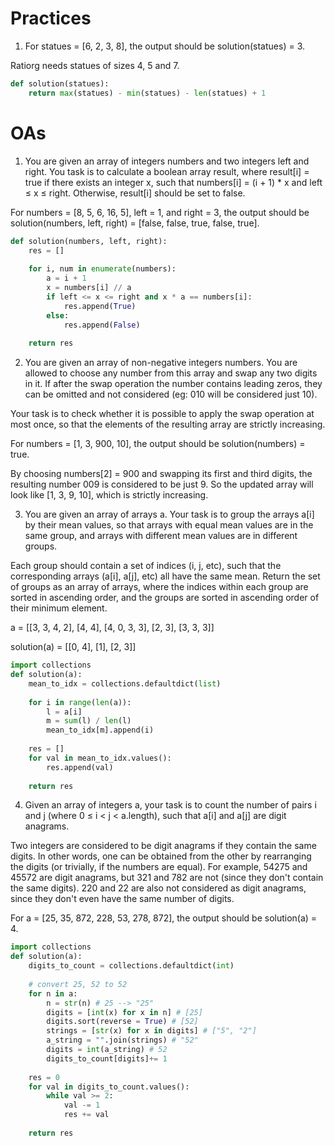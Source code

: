 # Practices

1. For statues = [6, 2, 3, 8], the output should be
solution(statues) = 3.

Ratiorg needs statues of sizes 4, 5 and 7.

```py
def solution(statues):
    return max(statues) - min(statues) - len(statues) + 1
```

# OAs

1. You are given an array of integers numbers and two integers left and right. You task is to calculate a boolean array result, where result[i] = true if there exists an integer x, such that numbers[i] = (i + 1) * x and left ≤ x ≤ right. Otherwise, result[i] should be set to false.

For numbers = [8, 5, 6, 16, 5], left = 1, and right = 3, the output should be solution(numbers, left, right) = [false, false, true, false, true].

```py
def solution(numbers, left, right):
    res = []
    
    for i, num in enumerate(numbers):
        a = i + 1
        x = numbers[i] // a
        if left <= x <= right and x * a == numbers[i]:
            res.append(True)
        else:
            res.append(False)
    
    return res
```

2. You are given an array of non-negative integers numbers. You are allowed to choose any number from this array and swap any two digits in it. If after the swap operation the number contains leading zeros, they can be omitted and not considered (eg: 010 will be considered just 10).

Your task is to check whether it is possible to apply the swap operation at most once, so that the elements of the resulting array are strictly increasing.

For numbers = [1, 3, 900, 10], the output should be solution(numbers) = true.

By choosing numbers[2] = 900 and swapping its first and third digits, the resulting number 009 is considered to be just 9. So the updated array will look like [1, 3, 9, 10], which is strictly increasing.

3. You are given an array of arrays a. Your task is to group the arrays a[i] by their mean values, so that arrays with equal mean values are in the same group, and arrays with different mean values are in different groups.

Each group should contain a set of indices (i, j, etc), such that the corresponding arrays (a[i], a[j], etc) all have the same mean. Return the set of groups as an array of arrays, where the indices within each group are sorted in ascending order, and the groups are sorted in ascending order of their minimum element.

a = [[3, 3, 4, 2],
     [4, 4],
     [4, 0, 3, 3],
     [2, 3],
     [3, 3, 3]]

solution(a) = [[0, 4],
                 [1],
                 [2, 3]]

```py
import collections
def solution(a):
    mean_to_idx = collections.defaultdict(list)
    
    for i in range(len(a)):
        l = a[i]
        m = sum(l) / len(l)
        mean_to_idx[m].append(i)
        
    res = []
    for val in mean_to_idx.values():
        res.append(val)
    
    return res
```

4. Given an array of integers a, your task is to count the number of pairs i and j (where 0 ≤ i < j < a.length), such that a[i] and a[j] are digit anagrams.

Two integers are considered to be digit anagrams if they contain the same digits. In other words, one can be obtained from the other by rearranging the digits (or trivially, if the numbers are equal). For example, 54275 and 45572 are digit anagrams, but 321 and 782 are not (since they don't contain the same digits). 220 and 22 are also not considered as digit anagrams, since they don't even have the same number of digits.

For a = [25, 35, 872, 228, 53, 278, 872], the output should be solution(a) = 4.

```py
import collections
def solution(a):
    digits_to_count = collections.defaultdict(int)
    
    # convert 25, 52 to 52
    for n in a:
        n = str(n) # 25 --> "25"
        digits = [int(x) for x in n] # [25]
        digits.sort(reverse = True) # [52]
        strings = [str(x) for x in digits] # ["5", "2"]
        a_string = "".join(strings) # "52"
        digits = int(a_string) # 52
        digits_to_count[digits]+= 1
    
    res = 0
    for val in digits_to_count.values():
        while val >= 2:
            val -= 1
            res += val
    
    return res    
```
